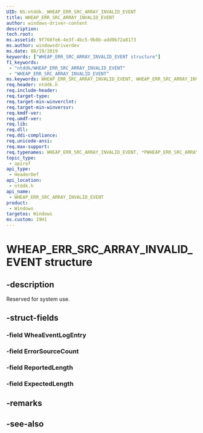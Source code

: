 ```yaml
---
UID: NS:ntddk._WHEAP_ERR_SRC_ARRAY_INVALID_EVENT
title: WHEAP_ERR_SRC_ARRAY_INVALID_EVENT
author: windows-driver-content
description: 
tech.root:
ms.assetid: 9f768fe6-4e3f-4bc5-9b8b-add0b72a8173
ms.author: windowsdriverdev
ms.date: 08/19/2019
keywords: ["WHEAP_ERR_SRC_ARRAY_INVALID_EVENT structure"]
f1_keywords:
 - "ntddk/WHEAP_ERR_SRC_ARRAY_INVALID_EVENT"
 - "WHEAP_ERR_SRC_ARRAY_INVALID_EVENT"
ms.keywords: WHEAP_ERR_SRC_ARRAY_INVALID_EVENT, WHEAP_ERR_SRC_ARRAY_INVALID_EVENT, *PWHEAP_ERR_SRC_ARRAY_INVALID_EVENT, 
req.header: ntddk.h
req.include-header:
req.target-type:
req.target-min-winverclnt:
req.target-min-winversvr:
req.kmdf-ver:
req.umdf-ver:
req.lib:
req.dll:
req.ddi-compliance:
req.unicode-ansi:
req.max-support:
req.typenames: WHEAP_ERR_SRC_ARRAY_INVALID_EVENT, *PWHEAP_ERR_SRC_ARRAY_INVALID_EVENT
topic_type: 
 - apiref
api_type: 
 - HeaderDef
api_location: 
 - ntddk.h
api_name: 
 - WHEAP_ERR_SRC_ARRAY_INVALID_EVENT
product: 
 - Windows
targetos: Windows
ms.custom: 19H1
---
```


# WHEAP_ERR_SRC_ARRAY_INVALID_EVENT structure

## -description

Reserved for system use.

## -struct-fields

### -field WheaEventLogEntry
 
### -field ErrorSourceCount
 
### -field ReportedLength
 
### -field ExpectedLength
 

## -remarks

## -see-also
